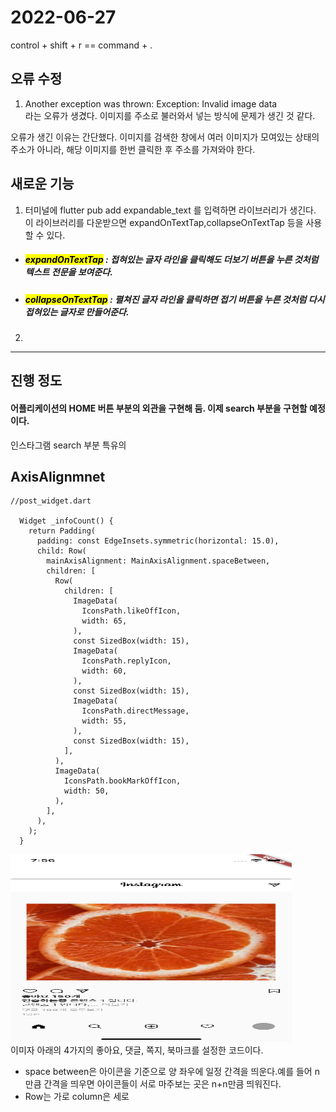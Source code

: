 2022-06-27
==========

control + shift + r == command + .

## 오류 수정 

1. Another exception was thrown: Exception: Invalid image data   
라는 오류가 생겼다. 이미지를 주소로 불러와서 넣는 방식에 문제가 생긴 것 같다. 

오류가 생긴 이유는 간단했다. 이미지를 검색한 창에서 여러 이미지가 모여있는 상태의 주소가 아니라, 해당 이미지를 한번 클릭한 후 주소를 가져와야 한다.

## 새로운 기능
1. 터미널에 flutter pub add expandable_text 를 입력하면 라이브러리가 생긴다. 이 라이브러리를 다운받으면 expandOnTextTap,collapseOnTextTap 등을 사용할 수 있다.   
- ##### <mark>**expandOnTextTap</mark> : 접혀있는 글자 라인을 클릭해도 더보기 버튼을 누른 것처럼 텍스트 전문을 보여준다.**   
- ##### <mark>**collapseOnTextTap</mark> : 펼쳐진 글자 라인을 클릭하면 접기 버튼을 누른 것처럼 다시 접혀있는 글자로 만들어준다.**

2. 

________

## 진행 정도
#### 어플리케이션의 HOME 버튼 부분의 외관을 구현해 둠. 이제 search 부분을 구현할 예정이다.

인스타그램 search 부분 특유의  

## AxisAlignmnet 


```
//post_widget.dart

  Widget _infoCount() {
    return Padding(
      padding: const EdgeInsets.symmetric(horizontal: 15.0),
      child: Row(
        mainAxisAlignment: MainAxisAlignment.spaceBetween, 
        children: [
          Row(
            children: [
              ImageData(
                IconsPath.likeOffIcon,
                width: 65,
              ),
              const SizedBox(width: 15),
              ImageData(
                IconsPath.replyIcon,
                width: 60,
              ),
              const SizedBox(width: 15),
              ImageData(
                IconsPath.directMessage,
                width: 55,
              ),
              const SizedBox(width: 15),
            ],
          ),
          ImageData(
            IconsPath.bookMarkOffIcon,
            width: 50,
          ),
        ],
      ),
    );
  }
```

<img src="./Simulator%20Screen%20Shot%20-%20iPhone%2013%20mini%20-%202022-06-27%20at%2019.56.33.png" width="450px" height="300px" title="px(픽셀) 크기 설정" alt="spaceBetween 사용예시"></img>  
이미자 아래의 4가지의 좋아요, 댓글, 쪽지, 북마크를 설정한 코드이다.
- space between은 아이콘을 기준으로 양 좌우에 일정 간격을 띄운다.예를 들어 n 만큼 간격을 띄우면 아이콘들이 서로 마주보는 곳은 n+n만큼 띄워진다. 
- Row는 가로 column은 세로